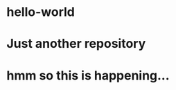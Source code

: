 # hello-world
Just another repository
============================
hmm so this is happening... 
============================

